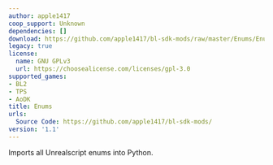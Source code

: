 ```yaml
---
author: apple1417
coop_support: Unknown
dependencies: []
download: https://github.com/apple1417/bl-sdk-mods/raw/master/Enums/Enums.zip
legacy: true
license:
  name: GNU GPLv3
  url: https://choosealicense.com/licenses/gpl-3.0
supported_games:
- BL2
- TPS
- AoDK
title: Enums
urls:
  Source Code: https://github.com/apple1417/bl-sdk-mods/
version: '1.1'
---
```

Imports all Unrealscript enums into Python.